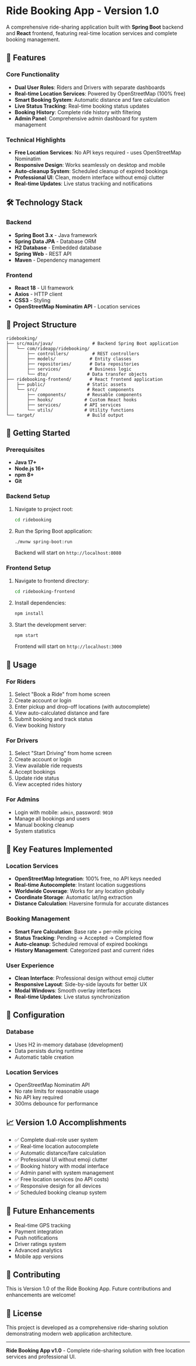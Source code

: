 # Ride Booking App - Version 1.0

A comprehensive ride-sharing application built with **Spring Boot** backend and **React** frontend, featuring real-time location services and complete booking management.

## 🚀 Features

### Core Functionality
- **Dual User Roles**: Riders and Drivers with separate dashboards
- **Real-time Location Services**: Powered by OpenStreetMap (100% free)
- **Smart Booking System**: Automatic distance and fare calculation
- **Live Status Tracking**: Real-time booking status updates
- **Booking History**: Complete ride history with filtering
- **Admin Panel**: Comprehensive admin dashboard for system management

### Technical Highlights
- **Free Location Services**: No API keys required - uses OpenStreetMap Nominatim
- **Responsive Design**: Works seamlessly on desktop and mobile
- **Auto-cleanup System**: Scheduled cleanup of expired bookings
- **Professional UI**: Clean, modern interface without emoji clutter
- **Real-time Updates**: Live status tracking and notifications

## 🛠 Technology Stack

### Backend
- **Spring Boot 3.x** - Java framework
- **Spring Data JPA** - Database ORM
- **H2 Database** - Embedded database
- **Spring Web** - REST API
- **Maven** - Dependency management

### Frontend
- **React 18** - UI framework
- **Axios** - HTTP client
- **CSS3** - Styling
- **OpenStreetMap Nominatim API** - Location services

## 📁 Project Structure

```
ridebooking/
├── src/main/java/               # Backend Spring Boot application
│   └── com/rideapp/ridebooking/
│       ├── controllers/         # REST controllers
│       ├── models/             # Entity classes
│       ├── repositories/       # Data repositories
│       ├── services/           # Business logic
│       └── dto/               # Data transfer objects
├── ridebooking-frontend/       # React frontend application
│   ├── public/                # Static assets
│   └── src/                   # React components
│       ├── components/        # Reusable components
│       ├── hooks/            # Custom React hooks
│       ├── services/         # API services
│       └── utils/            # Utility functions
└── target/                    # Build output
```

## 🚀 Getting Started

### Prerequisites
- **Java 17+**
- **Node.js 16+**
- **npm 8+**
- **Git**

### Backend Setup
1. Navigate to project root:
   ```bash
   cd ridebooking
   ```

2. Run the Spring Boot application:
   ```bash
   ./mvnw spring-boot:run
   ```
   
   Backend will start on `http://localhost:8080`

### Frontend Setup
1. Navigate to frontend directory:
   ```bash
   cd ridebooking-frontend
   ```

2. Install dependencies:
   ```bash
   npm install
   ```

3. Start the development server:
   ```bash
   npm start
   ```
   
   Frontend will start on `http://localhost:3000`

## 🎯 Usage

### For Riders
1. Select "Book a Ride" from home screen
2. Create account or login
3. Enter pickup and drop-off locations (with autocomplete)
4. View auto-calculated distance and fare
5. Submit booking and track status
6. View booking history

### For Drivers
1. Select "Start Driving" from home screen
2. Create account or login
3. View available ride requests
4. Accept bookings
5. Update ride status
6. View accepted rides history

### For Admins
- Login with mobile: `admin`, password: `9010`
- Manage all bookings and users
- Manual booking cleanup
- System statistics

## 🌟 Key Features Implemented

### Location Services
- **OpenStreetMap Integration**: 100% free, no API keys needed
- **Real-time Autocomplete**: Instant location suggestions
- **Worldwide Coverage**: Works for any location globally
- **Coordinate Storage**: Automatic lat/lng extraction
- **Distance Calculation**: Haversine formula for accurate distances

### Booking Management
- **Smart Fare Calculation**: Base rate + per-mile pricing
- **Status Tracking**: Pending → Accepted → Completed flow
- **Auto-cleanup**: Scheduled removal of expired bookings
- **History Management**: Categorized past and current rides

### User Experience
- **Clean Interface**: Professional design without emoji clutter
- **Responsive Layout**: Side-by-side layouts for better UX
- **Modal Windows**: Smooth overlay interfaces
- **Real-time Updates**: Live status synchronization

## 🔧 Configuration

### Database
- Uses H2 in-memory database (development)
- Data persists during runtime
- Automatic table creation

### Location Services
- OpenStreetMap Nominatim API
- No rate limits for reasonable usage
- No API key required
- 300ms debounce for performance

## 📈 Version 1.0 Accomplishments

- ✅ Complete dual-role user system
- ✅ Real-time location autocomplete
- ✅ Automatic distance/fare calculation  
- ✅ Professional UI without emoji clutter
- ✅ Booking history with modal interface
- ✅ Admin panel with system management
- ✅ Free location services (no API costs)
- ✅ Responsive design for all devices
- ✅ Scheduled booking cleanup system

## 🚀 Future Enhancements

- Real-time GPS tracking
- Payment integration
- Push notifications
- Driver ratings system
- Advanced analytics
- Mobile app versions

## 🤝 Contributing

This is Version 1.0 of the Ride Booking App. Future contributions and enhancements are welcome!

## 📄 License

This project is developed as a comprehensive ride-sharing solution demonstrating modern web application architecture.

---

**Ride Booking App v1.0** - Complete ride-sharing solution with free location services and professional UI.
